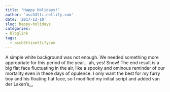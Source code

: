 ```yaml
---
title: "Happy Holidays!"
author: 'asch3tti.netlify.com'
date: '2017-12-10'
slug: happy-holidays
categories:
- bloglink
tags:
  - asch3ttinetlifycom
---
```


A simple white background was not enough. We needed something more appropriate for this period of the year… ah, yes! Snow! The end result is a big flat face fluctuating in the air, like a spooky and ominous reminder of our mortality even in these days of opulence. I only want the best for my furry boy and his floating flat face, so I modified my initial script and added van der Laken’s[... <i class="fas fa-external-link-alt"></i>](https://asch3tti.netlify.com/post/happy-holidays/)

